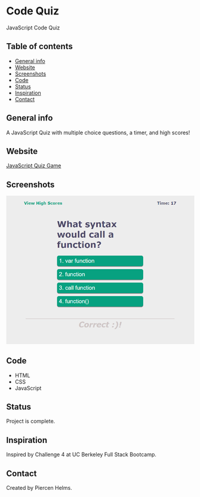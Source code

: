 # Code Quiz
JavaScript Code Quiz

## Table of contents
* [General info](#general-info)
* [Website](#webpage-URL)
* [Screenshots](#screenshots)
* [Code](#Code)
* [Status](#status)
* [Inspiration](#inspiration)
* [Contact](#contact)

## General info
A JavaScript Quiz with multiple choice questions, a timer, and high scores!

## Website
[JavaScript Quiz Game]()

## Screenshots
![Question Screenshot](.\assets\imgs\quiz-screenshot.png)

## Code 
* HTML
* CSS
* JavaScript

## Status
Project is complete.

## Inspiration
Inspired by Challenge 4 at UC Berkeley Full Stack Bootcamp. 

## Contact
Created by Piercen Helms.